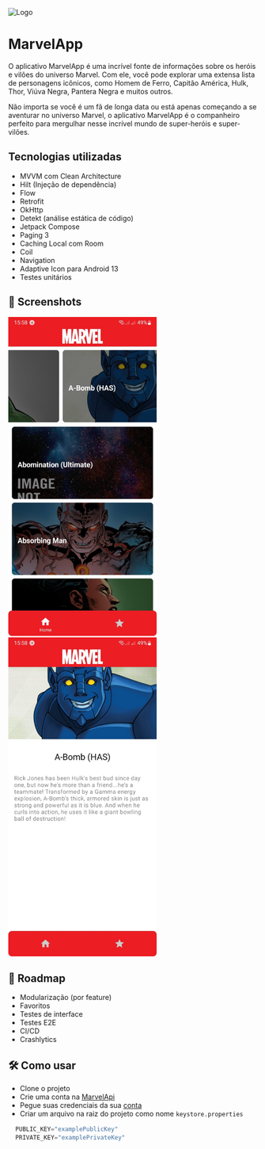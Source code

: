 
![Logo](https://cdn.marvel.com/u/prod/marvel/images/OpenGraph-TW-1200x630.jpg)


# MarvelApp

O aplicativo MarvelApp é uma incrível fonte de informações sobre os heróis e vilões do universo Marvel. Com ele, você pode explorar uma extensa lista de personagens icônicos, como Homem de Ferro, Capitão América, Hulk, Thor, Viúva Negra, Pantera Negra e muitos outros.

Não importa se você é um fã de longa data ou está apenas começando a se aventurar no universo Marvel, o aplicativo MarvelApp é o companheiro perfeito para mergulhar nesse incrível mundo de super-heróis e super-vilões.
## Tecnologias utilizadas
- MVVM com Clean Architecture
- Hilt (Injeção de dependência)
- Flow
- Retrofit
- OkHttp
- Detekt (análise estática de código)
- Jetpack Compose
- Paging 3
- Caching Local com Room
- Coil
- Navigation
- Adaptive Icon para Android 13
- Testes unitários

## 📸 Screenshots

<p float="left">
   <img src="https://github.com/joselaine-aparecida/desafio-mobile-android/blob/develop/screenshots/image2.jpeg?raw=true" width="300"/> 
  <img src="https://github.com/joselaine-aparecida/desafio-mobile-android/blob/develop/screenshots/image1.jpeg?raw=true" width="300" />
</p>


## 📍 Roadmap

- Modularização (por feature)
- Favoritos
- Testes de interface
- Testes E2E
- CI/CD
- Crashlytics


## 🛠️ Como usar
- Clone o projeto
- Crie uma conta na [MarvelApi](https://developer.marvel.com/)
- Pegue suas credenciais da sua [conta](https://developer.marvel.com/account)
- Criar um arquivo na raiz do projeto como nome `keystore.properties`
```kotlin
  PUBLIC_KEY="examplePublicKey"
  PRIVATE_KEY="examplePrivateKey"  
```